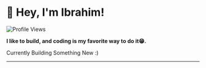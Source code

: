 # 👋 Hey, I'm Ibrahim!

![Profile Views](https://komarev.com/ghpvc/?username=IbrahimKhanGH)

**I like to build, and coding is my favorite way to do it😁.**

Currently Building Something New :)

---
